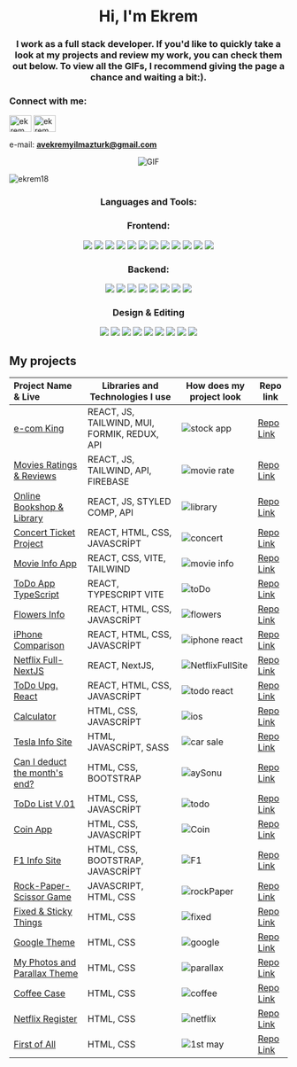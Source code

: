 <h1 align="center">Hi, I'm Ekrem</h1>

<h3 align="center">I work as a full stack developer. If you'd like to quickly take a look at my projects and review my work, you can check them out below. To view all the GIFs, I recommend giving the page a chance and waiting a bit:).</h3>


<h3 align="left">Connect with me:</h3>
<p align="left">
<a href="https://www.linkedin.com/in/ekrem-yilmazturk/" target="blank"><img align="center" src="https://raw.githubusercontent.com/rahuldkjain/github-profile-readme-generator/master/src/images/icons/Social/linked-in-alt.svg" alt="ekrem yilmaztürk" height="30" width="40" /></a>
<a href="https://instagram.com/ekrem_yilmazturk" target="blank"><img align="center" src="https://raw.githubusercontent.com/rahuldkjain/github-profile-readme-generator/master/src/images/icons/Social/instagram.svg" alt="ekrem_yilmazturk" height="30" width="40" /></a>
</p>

e-mail: **avekremyilmazturk@gmail.com**


<p align="center">
  <img src="https://github.com/ekrem18/ekrem18/assets/130497212/305ae04c-aa40-4dd1-bf29-f1b2d49de8e9" alt="GIF" />
</p>






<p align="left"> <img src="https://komarev.com/ghpvc/?username=ekrem18&label=Profile%20views&color=0e75b6&style=flat" alt="ekrem18" /> </p>



<h3 align="center">Languages and Tools:</h3>
<h3 align="center">Frontend:</h3>
<p align="center">
<img src="https://img.shields.io/badge/JavaScript-F7DF1E?style=for-the-badge&logo=javascript&logoColor=black"/>
<img src="https://img.shields.io/badge/React-20232A?style=for-the-badge&logo=react&logoColor=61DAFB"/>
<img src="https://img.shields.io/badge/HTML-239120?style=for-the-badge&logo=html5&logoColor=white"/>
<img src="https://img.shields.io/badge/CSS-239120?&style=for-the-badge&logo=css3&logoColor=white"/>
<img src="https://img.shields.io/badge/Sass-CC6699?style=for-the-badge&logo=sass&logoColor=white"/>
<img src="https://img.shields.io/badge/Bootstrap-563D7C?style=for-the-badge&logo=bootstrap&logoColor=white"/>
<img src="https://img.shields.io/badge/Redux-593D88?style=for-the-badge&logo=redux&logoColor=white"/>   
<img src="https://img.shields.io/badge/React_Router-CA4245?style=for-the-badge&logo=react-router&logoColor=white"/>   
<img src="https://img.shields.io/badge/Material--UI-0081CB?style=for-the-badge&logo=material-ui&logoColor=white"/>   
<img src="https://img.shields.io/badge/Tailwind_CSS-38B2AC?style=for-the-badge&logo=tailwind-css&logoColor=white"/>
<img src="https://img.shields.io/badge/TypeScript-007ACC?style=for-the-badge&logo=typescript&logoColor=white"/>
<img src="https://img.shields.io/badge/styled--components-DB7093?style=for-the-badge&logo=styled-components&logoColor=white"/>
<h3 align="center">Backend:</h3>
<p align="center">  
<img src="https://img.shields.io/badge/MySQL-00000F?style=for-the-badge&logo=mysql&logoColor=white"/>
<img src="https://img.shields.io/badge/PostgreSQL-316192?style=for-the-badge&logo=postgresql&logoColor=white"/>
<img src="https://img.shields.io/badge/SQLite-07405E?style=for-the-badge&logo=sqlite&logoColor=white"/>

<img src="https://img.shields.io/badge/GitHub-100000?style=for-the-badge&logo=github&logoColor=white"/>
<img src="https://img.shields.io/badge/Linux-FCC624?style=for-the-badge&logo=linux&logoColor=black"/>
<img src="https://img.shields.io/badge/Python-3776AB?style=for-the-badge&logo=python&logoColor=white"/>
<img src="https://img.shields.io/badge/Microsoft_Office-D83B01?style=for-the-badge&logo=microsoft-office&logoColor=white"/>
<img src="https://img.shields.io/badge/Vercel-000000?style=for-the-badge&logo=vercel&logoColor=white"/>
<h3 align="center">Design & Editing</h3>
<p align="center">
<img src="https://img.shields.io/badge/Adobe%20after%20affects-CF96FD?style=for-the-badge&logo=Adobe%20after%20effects&logoColor=393665"/>
<img src="https://img.shields.io/badge/Adobe%20Lightroom-31A8FF?style=for-the-badge&logo=Adobe%20Lightroom&logoColor=white"/>
<img src="https://img.shields.io/badge/Adobe%20Photoshop-31A8FF?style=for-the-badge&logo=Adobe%20Photoshop&logoColor=black"/>
<img src="https://img.shields.io/badge/Adobe%20Premiere%20Pro-9999FF?style=for-the-badge&logo=Adobe%20Premiere%20Pro&logoColor=white"/>
<img src="https://img.shields.io/badge/Canva-%2300C4CC.svg?&style=for-the-badge&logo=Canva&logoColor=white"/>
<img src="https://img.shields.io/badge/Figma-F24E1E?style=for-the-badge&logo=figma&logoColor=white"/>
<img src="https://img.shields.io/badge/Slack-4A154B?style=for-the-badge&logo=slack&logoColor=white"/>
<img src="https://img.shields.io/badge/Discord-7289DA?style=for-the-badge&logo=discord&logoColor=white"/>
<img src="https://img.shields.io/badge/LinkedIn-0077B5?style=for-the-badge&logo=linkedin&logoColor=white"/>





</p>



## My projects
  Project Name & Live       |Libraries and Technologies I use     |How does my project look    |Repo link  
:-------------------------|-------------------------|-------------------------|-------------------------
[e-com King](https://stock-app-react-dusky.vercel.app/)| REACT, JS, TAILWIND, MUI, FORMIK, REDUX, API|![stock app](https://github.com/ekrem18/ekrem18/assets/130497212/4de056dc-4f4f-40ff-82c7-27caa584725f)|[Repo Link](https://github.com/ekrem18/Stock_app-react)
[Movies Ratings & Reviews](https://movies-rating-reviews-react.vercel.app/)| REACT, JS, TAILWIND, API, FIREBASE|![movie rate](https://github.com/ekrem18/ekrem18/assets/130497212/6fe9fa66-b17f-43df-97c9-c5e21e480c4d)|[Repo Link](https://github.com/ekrem18/movies_rates_reviews_app_react)
[Online Bookshop & Library](https://library-page-react.vercel.app/)| REACT, JS, STYLED COMP, API|![library](https://github.com/ekrem18/ekrem18/assets/130497212/0e7a8cda-14fc-4823-9344-8c80f6562307)|[Repo Link](https://github.com/ekrem18/Bookstore_react)
[Concert Ticket Project](https://concert-ticket-app-react.vercel.app/)| REACT, HTML, CSS, JAVASCRİPT  |![concert](https://github.com/ekrem18/ekrem18/assets/130497212/3ba20e81-6ff5-4ca6-9493-121178ee1c1b)|[Repo Link](https://github.com/ekrem18/concert_ticket_app_react)
[Movie Info App](https://movie-info-react-vite.vercel.app/)| REACT, CSS, VITE, TAILWIND |![movie info](https://github.com/ekrem18/ekrem18/assets/130497212/b51867f2-58bc-40b5-a78e-b536f231e111)|[Repo Link](https://github.com/ekrem18/movie_info_react_vite)
[ToDo App TypeScript](https://todo-typescript-version-9h6d.vercel.app/)| REACT, TYPESCRIPT  VITE |![toDo](https://github.com/ekrem18/ekrem18/assets/130497212/8f25ebe7-33e1-44d3-b112-9c56a0c640e3)|[Repo Link](https://github.com/ekrem18/todo_typescript_version)
[Flowers Info](https://flowers-app-react.vercel.app/)| REACT, HTML, CSS, JAVASCRİPT|![flowers](https://github.com/ekrem18/ekrem18/assets/130497212/c66a0580-d736-49d8-a0a9-dfb8f0d5483d)|[Repo Link](https://github.com/ekrem18/Flowers-App-React)
[iPhone Comparison](https://apple-iphone-react-project.vercel.app/)| REACT, HTML, CSS, JAVASCRİPT |![iphone react](https://github.com/ekrem18/ekrem18/assets/130497212/16ec7d00-4d66-4871-aa13-ae4429902633)|[Repo Link](https://github.com/ekrem18/apple_iphone_react_project)
[Netflix Full-NextJS](https://apple-iphone-react-project.vercel.app/)| REACT, NextJS, | ![NetflixFullSite](https://github.com/ekrem18/ekrem18/assets/130497212/aeb85481-1e67-41fe-85c3-798bafd8130f)|[Repo Link](https://github.com/ekrem18/netflix-nextjs)
[ToDo Upg. React](https://react-todo-training.vercel.app/)| REACT, HTML, CSS, JAVASCRİPT  |![todo react](https://github.com/ekrem18/ekrem18/assets/130497212/99b0964d-458d-41a2-9503-df7e30c19c36)|[Repo Link](https://github.com/ekrem18/react-todo-training)
[Calculator ](https://ekrem18.github.io/Calculator-Project---Alive/)| HTML, CSS, JAVASCRİPT  |![ios](https://github.com/ekrem18/ekrem18/assets/130497212/afc375bf-b2ed-4196-819b-fdb6504f866c)|[Repo Link](https://github.com/ekrem18/Calculator-Project---Alive)
[Tesla Info Site](https://ekrem18.github.io/Car-Sales---SASS-Project/)| HTML, JAVASCRİPT, SASS |![car sale](https://github.com/ekrem18/ekrem18/assets/130497212/3e5e926f-2f77-4d40-aeff-33b9294e1a38)|[Repo Link](https://github.com/ekrem18/Car-Sales---SASS-Project)
[Can I deduct the month's end?](https://ekrem18.github.io/Ay-Sonunu-Gorebiliyor-muyum-App-AliSen-Edt/)|  HTML, CSS, BOOTSTRAP |![aySonu](https://github.com/ekrem18/ekrem18/assets/130497212/b0994923-248e-4536-a005-de044dcc0659)|[Repo Link](https://github.com/ekrem18/Ay-Sonunu-Gorebiliyor-muyum-App-AliSen-Edt)
[ToDo List V.01](https://ekrem18.github.io/ToDo-List-Project/)| HTML, CSS, JAVASCRİPT|![todo](https://github.com/ekrem18/ekrem18/assets/130497212/0c882844-9490-46b4-b02a-b4cef305afd1)|[Repo Link](https://github.com/ekrem18/ToDo-List-Project)
[Coin App](https://ekrem18.github.io/Crypto-Coins-Api/)| HTML, CSS, JAVASCRİPT |![Coin](https://github.com/ekrem18/ekrem18/assets/130497212/6ab8c9d5-3b05-4bcf-b308-da64e576a8fa)|[Repo Link](https://github.com/ekrem18/Crypto-Coins-Api)
[F1 Info Site](https://ekrem18.github.io/Bootstrap-F1-Edition/)| HTML, CSS, BOOTSTRAP, JAVASCRİPT |![F1](https://github.com/ekrem18/ekrem18/assets/130497212/06e5e653-4a90-41c9-9aa6-57cf23acf256)|[Repo Link](https://github.com/ekrem18/Bootstrap-F1-Edition)
[Rock-Paper-Scissor Game](https://ekrem18.github.io/Rock-Paper-Scissor-Game/)| JAVASCRIPT, HTML, CSS |![rockPaper](https://github.com/ekrem18/ekrem18/assets/130497212/fe5e53b7-94f9-4b3b-b678-99a4452f9768)|[Repo Link](https://github.com/ekrem18/Rock-Paper-Scissor-Game)
[Fixed & Sticky Things](https://ekrem18.github.io/fixed-sticky-things/)| HTML, CSS | ![fixed](https://github.com/ekrem18/ekrem18/assets/130497212/a67c5c12-2139-4018-8701-7caaad648a21)|[Repo Link](https://github.com/ekrem18/fixed-sticky-things)
[Google Theme](https://ekrem18.github.io/googleProject/)| HTML, CSS | ![google](https://github.com/ekrem18/ekrem18/assets/130497212/4800c485-372c-4278-b06b-bca804a90367)|[Repo Link](https://github.com/ekrem18/googleProject)
[My Photos and Parallax Theme](https://ekrem18.github.io/photoParallax/)| HTML, CSS | ![parallax](https://github.com/ekrem18/ekrem18/assets/130497212/5a1b8c16-869b-4ba0-9e21-aabfe8717f24)|[Repo Link](https://github.com/ekrem18/photoParallax)
[Coffee Case](https://ekrem18.github.io/Coffee-Case/)| HTML, CSS | ![coffee](https://github.com/ekrem18/ekrem18/assets/130497212/3ad8e4e9-cf0b-42d7-8a94-1e8a136c3318)|[Repo Link](https://github.com/ekrem18/Coffee-Case)
[Netflix Register](https://ekrem18.github.io/NetflixRegister/)| HTML, CSS | ![netflix](https://github.com/ekrem18/ekrem18/assets/130497212/b8772def-a228-42a0-a32d-b15ea101bffc)|[Repo Link](https://github.com/ekrem18/NetflixRegister)
[First of All](https://ekrem18.github.io/1st-May-Assignment/)| HTML, CSS |![1st may](https://github.com/ekrem18/ekrem18/assets/130497212/30a16222-04fd-4901-9fb3-0c853dda8330)|[Repo Link](https://github.com/ekrem18/1st-May-Assignment)











